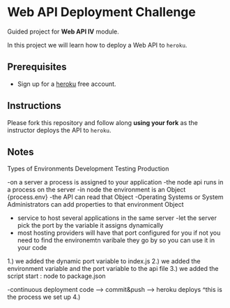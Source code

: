 # Web API Deployment Challenge

Guided project for **Web API IV** module.

In this project we will learn how to deploy a Web API to `heroku`.

## Prerequisites

- Sign up for a [heroku](https://www.heroku.com/) free account.

## Instructions

Please fork this repository and follow along **using your fork** as the instructor deploys the API to `heroku`.

## Notes

Types of Environments
Development
Testing
Production

-on a server a process is assigned to your application
-the node api runs in a process on the server
-in node the environment is an Object {process.env}
-the API can read that Object
-Operating Systems or System Administrators can add properties to that environment Object
- service to host several applications in the same server
-let the server pick the port by the variable it assigns dynamically
- most hosting providers will have that port configured for you if not you need to find the environemtn varibale they go by so you can use it in your code


1.) we added the dynamic port variable to index.js
2.) we added the environment variable  and the port variable to the api file
3.) we added the script start : node to package.json

-continuous deployment
code --> commit&push --> heroku deploys
                      ^this is the process we set up
4.)